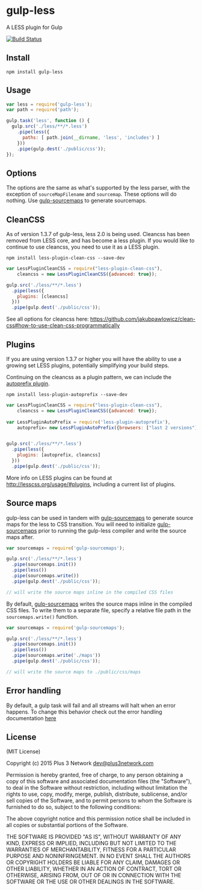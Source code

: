 gulp-less
=========

A LESS plugin for Gulp

[![Build Status](https://travis-ci.org/plus3network/gulp-less.png?branch=master)](https://travis-ci.org/plus3network/gulp-less)

## Install

```
npm install gulp-less
```

## Usage
```javascript
var less = require('gulp-less');
var path = require('path');

gulp.task('less', function () {
  gulp.src('./less/**/*.less')
    .pipe(less({
      paths: [ path.join(__dirname, 'less', 'includes') ]
    }))
    .pipe(gulp.dest('./public/css'));
});
```


## Options

The options are the same as what's supported by the less parser, with the exception of `sourceMapFilename` and `sourcemap`.  These options will do nothing.  Use [gulp-sourcemaps](https://github.com/floridoo/gulp-sourcemaps) to generate sourcemaps.

## CleanCSS

As of version 1.3.7 of gulp-less, less 2.0 is being used. Cleancss has been removed from LESS core, and has become a less plugin. If you would like to continue to use cleancss, you need to use it as a LESS plugin.

```
npm install less-plugin-clean-css --save-dev
```

```javascript
var LessPluginCleanCSS = require("less-plugin-clean-css"),
    cleancss = new LessPluginCleanCSS({advanced: true});

gulp.src('./less/**/*.less')
  .pipe(less({
    plugins: [cleancss]
  }))
  .pipe(gulp.dest('./public/css'));


```

See all options for cleancss here: https://github.com/jakubpawlowicz/clean-css#how-to-use-clean-css-programmatically

## Plugins

If you are using version 1.3.7 or higher you will have the ability to use a growing set LESS plugins, potentially simplifying your build steps.

Continuing on the cleancss as a plugin pattern, we can include the [autoprefix plugin](https://github.com/less/less-plugin-autoprefix).
```
npm install less-plugin-autoprefix --save-dev
```

```javascript
var LessPluginCleanCSS = require("less-plugin-clean-css"),
    cleancss = new LessPluginCleanCSS({advanced: true});
    
var LessPluginAutoPrefix = require('less-plugin-autoprefix'),
    autoprefix= new LessPluginAutoPrefix({browsers: ["last 2 versions"]});


gulp.src('./less/**/*.less')
  .pipe(less({
    plugins: [autoprefix, cleancss]
  }))
  .pipe(gulp.dest('./public/css'));


```

More info on LESS plugins can be found at http://lesscss.org/usage/#plugins, including a current list of plugins.


## Source maps

gulp-less can be used in tandem with [gulp-sourcemaps](https://github.com/floridoo/gulp-sourcemaps) to generate source maps for the less to CSS transition. You will need to initialize [gulp-sourcemaps](https://github.com/floridoo/gulp-sourcemaps) prior to running the gulp-less compiler and write the source maps after.

```javascript
var sourcemaps = require('gulp-sourcemaps');

gulp.src('./less/**/*.less')
  .pipe(sourcemaps.init())
  .pipe(less())
  .pipe(sourcemaps.write())
  .pipe(gulp.dest('./public/css'));

// will write the source maps inline in the compiled CSS files
```

By default, [gulp-sourcemaps](https://github.com/floridoo/gulp-sourcemaps) writes the source maps inline in the compiled CSS files. To write them to a separate file, specify a relative file path in the `sourcemaps.write()` function.

```javascript
var sourcemaps = require('gulp-sourcemaps');

gulp.src('./less/**/*.less')
  .pipe(sourcemaps.init())
  .pipe(less())
  .pipe(sourcemaps.write('./maps'))
  .pipe(gulp.dest('./public/css'));

// will write the source maps to ./public/css/maps
```

## Error handling

By default, a gulp task will fail and all streams will halt when an error happens. To change this behavior check out the error handling documentation [here](https://github.com/gulpjs/gulp/blob/master/docs/recipes/combining-streams-to-handle-errors.md)

## License

(MIT License)

Copyright (c) 2015 Plus 3 Network dev@plus3network.com

Permission is hereby granted, free of charge, to any person obtaining a copy of this software and associated documentation files (the "Software"), to deal in the Software without restriction, including without limitation the rights to use, copy, modify, merge, publish, distribute, sublicense, and/or sell copies of the Software, and to permit persons to whom the Software is furnished to do so, subject to the following conditions:

The above copyright notice and this permission notice shall be included in all copies or substantial portions of the Software.

THE SOFTWARE IS PROVIDED "AS IS", WITHOUT WARRANTY OF ANY KIND, EXPRESS OR IMPLIED, INCLUDING BUT NOT LIMITED TO THE WARRANTIES OF MERCHANTABILITY, FITNESS FOR A PARTICULAR PURPOSE AND NONINFRINGEMENT. IN NO EVENT SHALL THE AUTHORS OR COPYRIGHT HOLDERS BE LIABLE FOR ANY CLAIM, DAMAGES OR OTHER LIABILITY, WHETHER IN AN ACTION OF CONTRACT, TORT OR OTHERWISE, ARISING FROM, OUT OF OR IN CONNECTION WITH THE SOFTWARE OR THE USE OR OTHER DEALINGS IN THE SOFTWARE.
